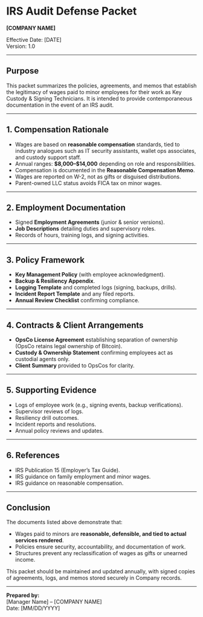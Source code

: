 # IRS Audit Defense Packet
**[COMPANY NAME]**

Effective Date: [DATE]  
Version: 1.0

---

## Purpose
This packet summarizes the policies, agreements, and memos that establish the legitimacy of wages paid to minor employees for their work as Key Custody & Signing Technicians. It is intended to provide contemporaneous documentation in the event of an IRS audit.

---

## 1. Compensation Rationale
- Wages are based on **reasonable compensation** standards, tied to industry analogues such as IT security assistants, wallet ops associates, and custody support staff.  
- Annual ranges: **\$8,000–\$14,000** depending on role and responsibilities.  
- Compensation is documented in the **Reasonable Compensation Memo**.  
- Wages are reported on W-2, not as gifts or disguised distributions.  
- Parent-owned LLC status avoids FICA tax on minor wages.  

---

## 2. Employment Documentation
- Signed **Employment Agreements** (junior & senior versions).  
- **Job Descriptions** detailing duties and supervisory roles.  
- Records of hours, training logs, and signing activities.  

---

## 3. Policy Framework
- **Key Management Policy** (with employee acknowledgment).  
- **Backup & Resiliency Appendix**.  
- **Logging Template** and completed logs (signing, backups, drills).  
- **Incident Report Template** and any filed reports.  
- **Annual Review Checklist** confirming compliance.  

---

## 4. Contracts & Client Arrangements
- **OpsCo License Agreement** establishing separation of ownership (OpsCo retains legal ownership of Bitcoin).  
- **Custody & Ownership Statement** confirming employees act as custodial agents only.  
- **Client Summary** provided to OpsCos for clarity.  

---

## 5. Supporting Evidence
- Logs of employee work (e.g., signing events, backup verifications).  
- Supervisor reviews of logs.  
- Resiliency drill outcomes.  
- Incident reports and resolutions.  
- Annual policy reviews and updates.  

---

## 6. References
- IRS Publication 15 (Employer’s Tax Guide).  
- IRS guidance on family employment and minor wages.  
- IRS guidance on reasonable compensation.  

---

## Conclusion
The documents listed above demonstrate that:  
- Wages paid to minors are **reasonable, defensible, and tied to actual services rendered**.  
- Policies ensure security, accountability, and documentation of work.  
- Structures prevent any reclassification of wages as gifts or unearned income.  

This packet should be maintained and updated annually, with signed copies of agreements, logs, and memos stored securely in Company records.  

---

**Prepared by:**  
[Manager Name] – [COMPANY NAME]  
Date: [MM/DD/YYYY]  
